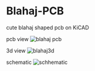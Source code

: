 # Blahaj-PCB
cute blahaj shaped pcb on KiCAD

pcb view
![blahaj pcb](https://github.com/user-attachments/assets/9ff68de9-2d5c-40be-ba7b-2afed67fdb4d)

3d view
![blahaj3d](https://github.com/user-attachments/assets/632ebb05-97df-4de7-bd05-386454909afd)

schematic
![schhematic](https://github.com/user-attachments/assets/ae71a72a-0144-4d7c-aeaa-a84b4b26528d)
